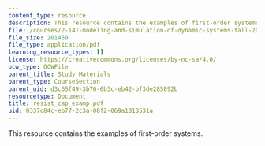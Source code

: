 ```yaml
---
content_type: resource
description: This resource contains the examples of first-order systems.
file: /courses/2-141-modeling-and-simulation-of-dynamic-systems-fall-2006/0337c84ceb772c3a08f2069a1013531a_resist_cap_examp.pdf
file_size: 201450
file_type: application/pdf
learning_resource_types: []
license: https://creativecommons.org/licenses/by-nc-sa/4.0/
ocw_type: OCWFile
parent_title: Study Materials
parent_type: CourseSection
parent_uid: d3c65f49-3b76-6b3c-eb42-bf3de285892b
resourcetype: Document
title: resist_cap_examp.pdf
uid: 0337c84c-eb77-2c3a-08f2-069a1013531a
---
```

This resource contains the examples of first-order systems.